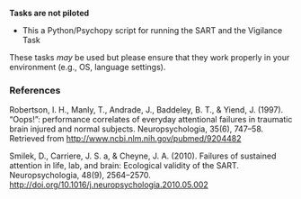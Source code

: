 **Tasks are not piloted**

- This a Python/Psychopy script for running the SART and the Vigilance Task

These tasks *may* be used but please ensure that they work properly in your environment (e.g., OS, language settings).



### References
Robertson, I. H., Manly, T., Andrade, J., Baddeley, B. T., & Yiend, J. (1997). “Oops!”: performance correlates of everyday attentional failures in traumatic brain injured and normal subjects. Neuropsychologia, 35(6), 747–58. Retrieved from http://www.ncbi.nlm.nih.gov/pubmed/9204482

Smilek, D., Carriere, J. S. a, & Cheyne, J. A. (2010). Failures of sustained attention in life, lab, and brain: Ecological validity of the SART. Neuropsychologia, 48(9), 2564–2570. http://doi.org/10.1016/j.neuropsychologia.2010.05.002

